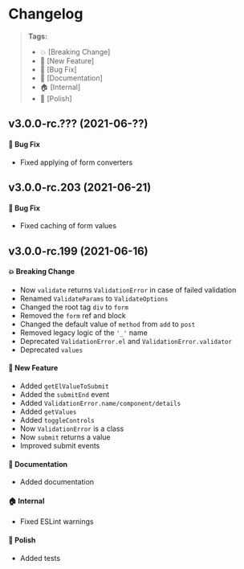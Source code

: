 Changelog
=========

> **Tags:**
> - :boom:       [Breaking Change]
> - :rocket:     [New Feature]
> - :bug:        [Bug Fix]
> - :memo:       [Documentation]
> - :house:      [Internal]
> - :nail_care:  [Polish]

## v3.0.0-rc.??? (2021-06-??)

#### :bug: Bug Fix

* Fixed applying of form converters

## v3.0.0-rc.203 (2021-06-21)

#### :bug: Bug Fix

* Fixed caching of form values

## v3.0.0-rc.199 (2021-06-16)

#### :boom: Breaking Change

* Now `validate` returns `ValidationError` in case of failed validation
* Renamed `ValidateParams` to `ValidateOptions`
* Changed the root tag `div` to `form`
* Removed the `form` ref and block
* Changed the default value of `method` from `add` to `post`
* Removed legacy logic of the `'_'` name
* Deprecated `ValidationError.el` and `ValidationError.validator`
* Deprecated `values`

#### :rocket: New Feature

* Added `getElValueToSubmit`
* Added the `submitEnd` event
* Added `ValidationError.name/component/details`
* Added `getValues`
* Added `toggleControls`
* Now `ValidationError` is a class
* Now `submit` returns a value
* Improved submit events

#### :memo: Documentation

* Added documentation

#### :house: Internal

* Fixed ESLint warnings

#### :nail_care: Polish

* Added tests
